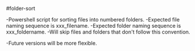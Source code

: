 #folder-sort

-Powershell script for sorting files into numbered folders.
-Expected file naming sequence is xxx_filename.
-Expected folder naming sequence is xxx_foldername.
-Will skip files and folders that don't follow this convention.

-Future versions will be more flexible.